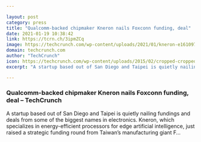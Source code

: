 ```yaml
---

layout: post
category: press
title: "Qualcomm-backed chipmaker Kneron nails Foxconn funding, deal"
date: 2021-01-19 10:38:42
link: https://tcrn.ch/3ipmZCq
image: https://techcrunch.com/wp-content/uploads/2021/01/kneron-e1610971717245.jpg?w=749
domain: techcrunch.com
author: "TechCrunch"
icon: https://techcrunch.com/wp-content/uploads/2015/02/cropped-cropped-favicon-gradient.png?w=180
excerpt: "A startup based out of San Diego and Taipei is quietly nailing fundings and deals from some of the biggest names in electronics. Kneron, which specializes in energy-efficient processors for edge artificial intelligence, just raised a strategic funding round from Taiwan’s manufacturing giant F…"

---
```


### Qualcomm-backed chipmaker Kneron nails Foxconn funding, deal – TechCrunch

A startup based out of San Diego and Taipei is quietly nailing fundings and deals from some of the biggest names in electronics. Kneron, which specializes in energy-efficient processors for edge artificial intelligence, just raised a strategic funding round from Taiwan’s manufacturing giant F…